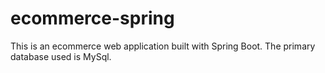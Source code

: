 # ecommerce-spring
This is an ecommerce web application built with Spring Boot. The primary database used is MySql.
